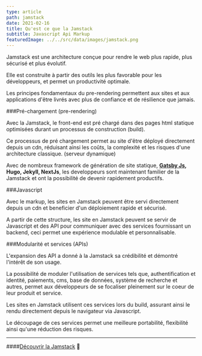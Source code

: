 ```yaml
---
type: article
path: jamstack
date: 2021-02-16
title: Qu'est ce que la Jamstack
subtitle: Javascript Api Markup
featuredImage: ../../src/data/images/jamstack.png
---
```


Jamstack est une architecture conçue pour rendre le web plus rapide, plus sécurisé et plus évolutif.

Elle est construite à partir des outils les plus favorable pour les développeurs, et permet un productivité optimale.

Les principes fondamentaux du pre-rendering permettent aux sites et aux applications d'être livrés avec plus de confiance et de résilience que jamais.

###Pré-chargement (pre-rendering)

Avec la Jamstack, le front-end est pré chargé dans des pages html statique optimisées durant un processus de construction (build).

Ce processus de pré chargement permet au site d'être déployé directement depuis un cdn, réduisant ainsi les coûts, la complexité et les risques d'une architecture classique. (serveur dynamique)

Avec de nombreux framework de génération de site statique, **[Gatsby Js](/gatsby), Hugo, Jekyll, NextJs**, les developpeurs sont maintenant familier de la Jamstack et ont la possibilité de devenir rapidement productifs.

###Javascript

Avec le markup, les sites en Jamstack peuvent être servi directement depuis un cdn et beneficier d'un déploiement rapide et sécurisé.

A partir de cette structure, les site en Jamstack peuvent se servir de Javascript et des API pour communiquer avec des services fournissant un backend, ceci permet une expérience modulable et personnalisable.

###Modularité et services (APIs)

L'expansion des API a donné à la Jamstack sa crédibilité et démontré l'intérêt de son usage.

La possibilité de moduler l'utilisation de services tels que, authentification et identité, paiements, cms, base de données, système de recherche et autres, permet aux développeurs de se focaliser pleinement sur le coeur de leur produit et service.

Les sites en Jamstack utilisent ces services lors du build, assurant ainsi le rendu directement depuis le navigateur via Javascript.

Le découpage de ces services permet une meilleure portabilité, flexibilité ainsi qu'une réduction des risques.

---

####[Découvrir la Jamstack](https://jamstack.org/) 🔗
